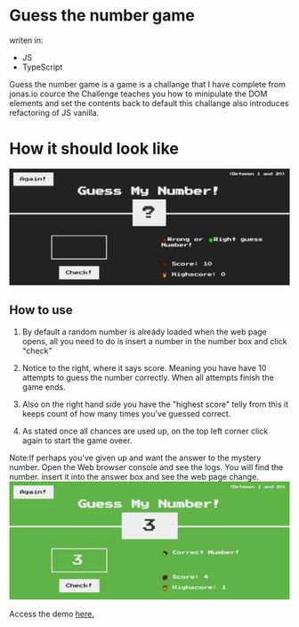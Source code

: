 #  Guess the number game
writen in:
- JS
- TypeScript

Guess the number game is a game
is a challange  that I have complete from jonas.io cource 
the Challenge teaches you how to minipulate the DOM elements and set the contents back to default this challange also introduces refactoring of JS vanilla.
# How it should look like
![Guess correct](./src/img/preview.png)


## How to use

1. By default a random number is already loaded when the web page opens, all you need to do is insert a number in the number box and click "check"

2. Notice to the right, where it says score. Meaning you have have 10 attempts to guess the number correctly. When all attempts finish the game ends.

3. Also on the right hand side you have the "highest score" telly from this it keeps count of how many times you've guessed correct.

4. As stated once all chances are used up, on the top left corner click again to start the game oveer.

Note:If perhaps you've given up and want the answer to the mystery number. Open the Web browser console and see the logs. You will find the number. insert it into the answer box and see the web page change.
![Guess correct](./src/img/RightAnswer.png)


Access the demo <a href="https://monnus.github.io/guessTheNumberGame/" target="_blank" alt="Preview of app"> here.</a>


